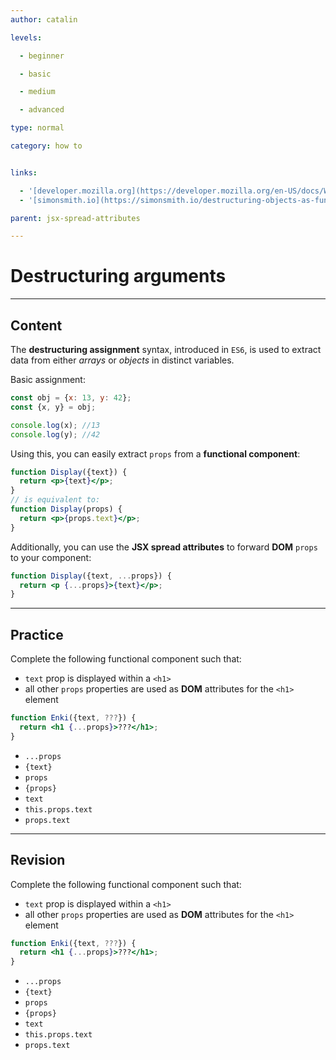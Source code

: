 ```yaml
---
author: catalin

levels:

  - beginner

  - basic

  - medium

  - advanced

type: normal

category: how to


links:

  - '[developer.mozilla.org](https://developer.mozilla.org/en-US/docs/Web/JavaScript/Reference/Operators/Destructuring_assignment){website}'
  - '[simonsmith.io](https://simonsmith.io/destructuring-objects-as-function-parameters-in-es6/){website}'

parent: jsx-spread-attributes

---
```


# Destructuring arguments

---
## Content

The **destructuring assignment** syntax, introduced in `ES6`, is used to extract data from either *arrays* or *objects* in distinct variables. 

Basic assignment:
```jsx
const obj = {x: 13, y: 42};
const {x, y} = obj;

console.log(x); //13
console.log(y); //42
```

Using this, you can easily extract `props` from a **functional component**:
```jsx
function Display({text}) {
  return <p>{text}</p>;
}
// is equivalent to:
function Display(props) {
  return <p>{props.text}</p>;
}
```

Additionally, you can use the **JSX spread attributes** to forward **DOM** `props` to your component:
```jsx
function Display({text, ...props}) {
  return <p {...props}>{text}</p>;
}
```

---
## Practice

Complete the following functional component such that:
  - `text` prop is displayed within a `<h1>`
  - all other `props` properties are used as **DOM** attributes for the `<h1>` element

```jsx
function Enki({text, ???}) {
  return <h1 {...props}>???</h1>;
}
```


* `...props`
* `{text}`
* `props`
* `{props}`
* `text`
* `this.props.text`
* `props.text`

---
## Revision

Complete the following functional component such that:
  - `text` prop is displayed within a `<h1>`
  - all other `props` properties are used as **DOM** attributes for the `<h1>` element

```jsx
function Enki({text, ???}) {
  return <h1 {...props}>???</h1>;
}
```


* `...props`
* `{text}`
* `props`
* `{props}`
* `text`
* `this.props.text`
* `props.text`

